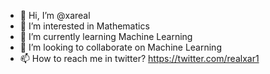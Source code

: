 - 👋 Hi, I’m @xareal
- 👀 I’m interested in Mathematics
- 🌱 I’m currently learning Machine Learning
- 💞️ I’m looking to collaborate on Machine Learning
- 📫 How to reach me in twitter? https://twitter.com/realxar1

<!---
xareal/xareal is a ✨ special ✨ repository because its `README.md` (this file) appears on your GitHub profile.
You can click the Preview link to take a look at your changes.
--->
